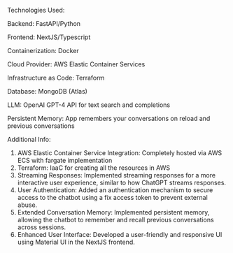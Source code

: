Technologies Used:

Backend: FastAPI/Python

Frontend: NextJS/Typescript

Containerization: Docker

Cloud Provider: AWS Elastic Container Services

Infrastructure as Code: Terraform

Database: MongoDB (Atlas)

LLM: OpenAI GPT-4 API for text search and completions

Persistent Memory: App remembers your conversations on reload and previous conversations

Additional Info:

1. AWS Elastic Container Service Integration: Completely hosted via AWS ECS with fargate implementation
2. Terraform: IaaC for creating all the resources in AWS
3. Streaming Responses: Implemented streaming responses for a more interactive user experience, similar to how ChatGPT streams responses.
4. User Authentication: Added an authentication mechanism to secure access to the chatbot using a fix access token to prevent external abuse.
5. Extended Conversation Memory: Implemented persistent memory, allowing the chatbot to remember and recall previous conversations across sessions.
6. Enhanced User Interface: Developed a user-friendly and responsive UI using Material UI in the NextJS frontend.
